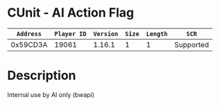 # CUnit - AI Action Flag

| `Address` | `Player ID` | `Version` | `Size` | `Length` | `SCR` |
| ---------- | ----------- | --------- | ------ | -------- | ---- |
| 0x59CD3A | 19061 | 1.16.1 | 1 | 1 | Supported |

# Description

Internal use by AI only (bwapi)